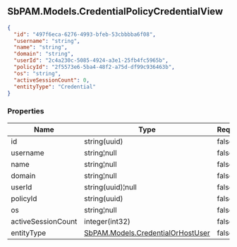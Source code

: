 
<h2 id="tocS_SbPAM.Models.CredentialPolicyCredentialView">SbPAM.Models.CredentialPolicyCredentialView</h2>

<a id="schemasbpam.models.credentialpolicycredentialview"></a>
<a id="schema_SbPAM.Models.CredentialPolicyCredentialView"></a>
<a id="tocSsbpam.models.credentialpolicycredentialview"></a>
<a id="tocssbpam.models.credentialpolicycredentialview"></a>

```json
{
  "id": "497f6eca-6276-4993-bfeb-53cbbbba6f08",
  "username": "string",
  "name": "string",
  "domain": "string",
  "userId": "2c4a230c-5085-4924-a3e1-25fb4fc5965b",
  "policyId": "2f5573e6-5ba4-48f2-a75d-df99c936463b",
  "os": "string",
  "activeSessionCount": 0,
  "entityType": "Credential"
}

```

### Properties

|Name|Type|Required|Restrictions|Description|
|---|---|---|---|---|
|id|string(uuid)|false|none|none|
|username|string¦null|false|none|none|
|name|string¦null|false|none|none|
|domain|string¦null|false|none|none|
|userId|string(uuid)¦null|false|none|none|
|policyId|string(uuid)|false|none|none|
|os|string¦null|false|none|none|
|activeSessionCount|integer(int32)|false|none|none|
|entityType|[SbPAM.Models.CredentialOrHostUser](../Models/sbpam.models.credentialorhostuser.md)|false|none|none|


